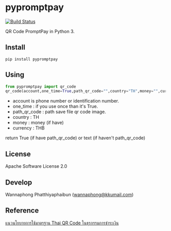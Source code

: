 # pypromptpay

[![Build Status](https://travis-ci.org/wannaphong/pypromptpay.svg?branch=master)](https://travis-ci.org/wannaphong/pypromptpay)

QR Code PromptPay in Python 3.

## Install

```
pip install pypromptpay
```

## Using

```python
from pypromptpay import qr_code
qr_code(account,one_time=True,path_qr_code="",country="TH",money="",currency="THB")
```

- account is phone number or  identification number.
- one_time : if you use once than it's True.
- path_qr_code : path save file qr code image.
- country : TH
- money : money (if have)
- currency : THB

return True (if have path_qr_code) or text (if haven't path_qr_code)

## License

Apache Software License 2.0



## Develop

Wannaphong Phatthiyaphaibun (wannaphong@kkumail.com)

## Reference

[แนวนโยบายการใช้มาตรฐาน Thai QR Code ในธุรกรรมการชำระเงิน](https://www.bot.or.th/Thai/FIPCS/Documents/FPG/2562/ThaiPDF/25620084.pdf)
